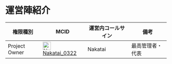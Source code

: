 # 運営陣紹介

|権限種別|MCID|運営内コールサイン|備考|
|---|---|---|---|
|Project Owner|<img src="https://minotar.net/helm/d297f52003024e5d944fd78edc82891a" alt="Nakatai" width="25">[Nakatai_0322](https://nakatai.ga)|Nakatai|最高管理者・代表|
